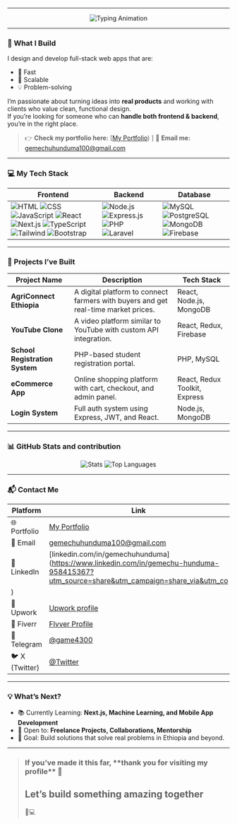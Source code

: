 

---

<!-- PART 2: Typing Animation -->
<p align="center">
  <img src="https://readme-typing-svg.herokuapp.com?font=Fira+Code&weight=500&size=24&pause=1000&center=true&vCenter=true&width=450&lines=💻+Software+Engineer;🧑‍💻+Full-Stack+Developer;🌍+Open+Source+Contributor;🚀+Building+impactful+web+apps..." alt="Typing Animation" />
</p>

---

<!-- PART 3:-->
### 🚀 What I Build

I design and develop full-stack web apps that are:
- 🌟 Fast
- 🎯 Scalable
- 💡 Problem-solving

I’m passionate about turning ideas into **real products** and working with clients who value clean, functional design.  
If you’re looking for someone who can **handle both frontend & backend**, you’re in the right place.

> 👉 **Check my portfolio here:** [[My Portfolio](https://gemechuhunduma.vercel.app)) ]
> 📧 **Email me:** gemechuhunduma100@gmail.com

---

<!-- PART 4: Tech Stack -->
### 💻 My Tech Stack

| Frontend | Backend | Database |
|----------|---------|----------|
| ![HTML](https://img.shields.io/badge/HTML-E34F26?logo=html5&logoColor=white) ![CSS](https://img.shields.io/badge/CSS-1572B6?logo=css3&logoColor=white) ![JavaScript](https://img.shields.io/badge/JavaScript-F7DF1E?logo=javascript&logoColor=black) ![React](https://img.shields.io/badge/React-61DAFB?logo=react&logoColor=black) ![Next.js](https://img.shields.io/badge/Next.js-000?logo=next.js) ![TypeScript](https://img.shields.io/badge/TypeScript-3178C6?logo=typescript&logoColor=white) ![Tailwind](https://img.shields.io/badge/TailwindCSS-38B2AC?logo=tailwind-css&logoColor=white) ![Bootstrap](https://img.shields.io/badge/Bootstrap-7952B3?logo=bootstrap&logoColor=white) | ![Node.js](https://img.shields.io/badge/Node.js-339933?logo=node.js&logoColor=white) ![Express.js](https://img.shields.io/badge/Express.js-000?logo=express&logoColor=white) ![PHP](https://img.shields.io/badge/PHP-777BB4?logo=php&logoColor=white) ![Laravel](https://img.shields.io/badge/Laravel-F55247?logo=laravel&logoColor=white) | ![MySQL](https://img.shields.io/badge/MySQL-4479A1?logo=mysql&logoColor=white) ![PostgreSQL](https://img.shields.io/badge/PostgreSQL-336791?logo=postgresql&logoColor=white) ![MongoDB](https://img.shields.io/badge/MongoDB-47A248?logo=mongodb&logoColor=white) ![Firebase](https://img.shields.io/badge/Firebase-FFCA28?logo=firebase&logoColor=black) |

---

<!-- PART 5: Projects -->
### 🧱 Projects I’ve Built

| Project Name | Description | Tech Stack |
|--------------|-------------|------------|
| **AgriConnect Ethiopia** | A digital platform to connect farmers with buyers and get real-time market prices. | React, Node.js, MongoDB |
| **YouTube Clone** | A video platform similar to YouTube with custom API integration. | React, Redux, Firebase |
| **School Registration System** | PHP-based student registration portal. | PHP, MySQL |
| **eCommerce App** | Online shopping platform with cart, checkout, and admin panel. | React, Redux Toolkit, Express |
| **Login System** | Full auth system using Express, JWT, and React. | Node.js, MongoDB |

---

<!-- PART 6: GitHub Stats -->
### 📊 GitHub Stats and contribution 

<p align="center">
  <img src="https://github-readme-stats.vercel.app/api?username=gemechuH&show_icons=true&theme=tokyonight" alt="Stats" />
  <img src="https://github-readme-stats.vercel.app/api/top-langs/?username=gemechuH&layout=compact&theme=tokyonight" alt="Top Languages" />
</p>

---

<!-- PART 7: Contact Me -->
### 📬 Contact Me

| Platform | Link |
|----------|------|
| 🌐 Portfolio | [My Portfolio](https://gemechuhunduma.vercel.app) |
| 📧 Email | gemechuhunduma100@gmail.com |
| 💼 LinkedIn | [linkedin.com/in/gemechuhunduma](https://www.linkedin.com/in/gemechu-hunduma-958415367?utm_source=share&utm_campaign=share_via&utm_co
) |
| 🧳 Upwork | [Upwork profile](https://upwork.com) |
| 💸 Fiverr | [FIvver Profile](https://fiverr.com) |
| 💬 Telegram | [@game4300](https://t.me/game4300) |
| 🐦 X (Twitter) | [@Twitter](https://x.com/Upwork430) |

---

<!-- PART 8: Bonus -->
### 💡 What’s Next?

- 📚 Currently Learning: **Next.js, Machine Learning, and Mobile App Development**
- 🤝 Open to: **Freelance Projects, Collaborations, Mentorship**
- 🌱 Goal: Build solutions that solve real problems in Ethiopia and beyond.

---

> <h3> If you’ve made it this far, **thank you for visiting my profile** 🙏  </h3>
> <h2> Let’s build something amazing together</h2> 💼💻
